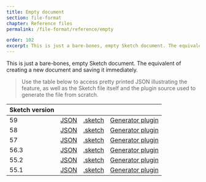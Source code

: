 ```yaml
---
title: Empty document
section: file-format
chapter: Reference files
permalink: /file-format/reference/empty

order: 102
excerpt: This is just a bare-bones, empty Sketch document. The equivalent of creating a new document and saving it immediately.
---
```


This is just a bare-bones, empty Sketch document. The equivalent of creating a new document and saving it immediately.

> Use the table below to access pretty printed JSON illustrating the feature, as well as the Sketch file itself and the plugin source used to generate the file from scratch.

| Sketch version |  |  |  |
| --- | --- | --- | --- |
| 59 | [JSON](https://github.com/BohemianCoding/SketchAPI/tree/develop/reference-files/59/empty/output) | [.sketch](https://github.com/BohemianCoding/SketchAPI/tree/develop/reference-files/59/empty/output.sketch) | [Generator plugin](https://github.com/BohemianCoding/SketchAPI/tree/develop/reference-files/plugin.sketchplugin/Contents/Sketch/empty.js) |
| 58 | [JSON](https://github.com/BohemianCoding/SketchAPI/tree/develop/reference-files/58/empty/output) | [.sketch](https://github.com/BohemianCoding/SketchAPI/tree/develop/reference-files/58/empty/output.sketch) | [Generator plugin](https://github.com/BohemianCoding/SketchAPI/tree/develop/reference-files/plugin.sketchplugin/Contents/Sketch/empty.js) |
| 57 | [JSON](https://github.com/BohemianCoding/SketchAPI/tree/develop/reference-files/57/empty/output) | [.sketch](https://github.com/BohemianCoding/SketchAPI/tree/develop/reference-files/57/empty/output.sketch) | [Generator plugin](https://github.com/BohemianCoding/SketchAPI/tree/develop/reference-files/plugin.sketchplugin/Contents/Sketch/empty.js) |
| 56.3 | [JSON](https://github.com/BohemianCoding/SketchAPI/tree/develop/reference-files/56.3/empty/output) | [.sketch](https://github.com/BohemianCoding/SketchAPI/tree/develop/reference-files/56.3/empty/output.sketch) | [Generator plugin](https://github.com/BohemianCoding/SketchAPI/tree/develop/reference-files/plugin.sketchplugin/Contents/Sketch/empty.js) |
| 55.2 | [JSON](https://github.com/BohemianCoding/SketchAPI/tree/develop/reference-files/55.2/empty/output) | [.sketch](https://github.com/BohemianCoding/SketchAPI/tree/develop/reference-files/55.2/empty/output.sketch) | [Generator plugin](https://github.com/BohemianCoding/SketchAPI/tree/develop/reference-files/plugin.sketchplugin/Contents/Sketch/empty.js) |
| 55.1 | [JSON](https://github.com/BohemianCoding/SketchAPI/tree/develop/reference-files/55.1/empty/output) | [.sketch](https://github.com/BohemianCoding/SketchAPI/tree/develop/reference-files/55.1/empty/output.sketch) | [Generator plugin](https://github.com/BohemianCoding/SketchAPI/tree/develop/reference-files/plugin.sketchplugin/Contents/Sketch/empty.js) |
